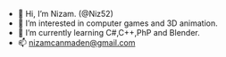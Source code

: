 - 👋 Hi, I’m Nizam. (@Niz52)
- 👀 I’m interested in computer games and 3D animation.
- 🌱 I’m currently learning C#,C++,PhP and Blender.
- 📫 nizamcanmaden@gmail.com

<!---
Niz52/Niz52 is a ✨ special ✨ repository because its `README.md` (this file) appears on your GitHub profile.
You can click the Preview link to take a look at your changes.
--->
